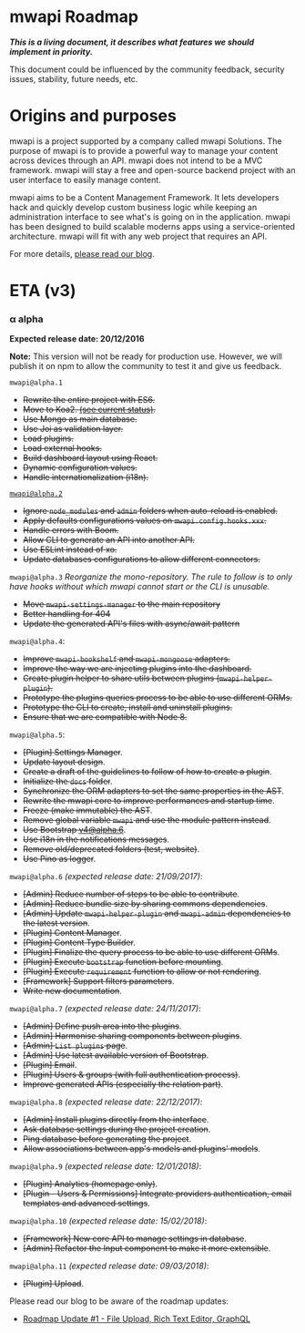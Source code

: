# mwapi Roadmap

***This is a living document, it describes what features we should implement in priority.***

This document could be influenced by the community feedback, security issues, stability, future needs, etc.

# Origins and purposes

mwapi is a project supported by a company called mwapi Solutions. The purpose of mwapi is to provide a powerful way to manage your content across devices through an API. mwapi does not intend to be a MVC framework. mwapi will stay a free and open-source backend project with an user interface to easily manage content.

mwapi aims to be a Content Management Framework. It lets developers hack and quickly develop custom business logic while keeping an administration interface to see what's is going on in the application. mwapi has been designed to build scalable moderns apps using a service-oriented architecture. mwapi will fit with any web project that requires an API.

For more details, [please read our blog](http://blog.mwapi.io).

# ETA (v3)

### α alpha
**Expected release date: 20/12/2016**

**Note:** This version will not be ready for production use. However, we will publish it on npm to allow the community to test it and give us feedback.

`mwapi@alpha.1`
* ~~Rewrite the entire project with ES6.~~
* ~~Move to Koa2. [(see current status)](https://github.com/mwapi/mwapi/issues/41).~~
* ~~Use Mongo as main database.~~
* ~~Use Joi as validation layer.~~
* ~~Load plugins.~~
* ~~Load external hooks.~~
* ~~Build dashboard layout using React.~~
* ~~Dynamic configuration values.~~
* ~~Handle internationalization (i18n).~~

[`mwapi@alpha.2`](https://github.com/mwapi/mwapi/pull/176)
* ~~Ignore `node_modules` and `admin` folders when auto-reload is enabled.~~
* ~~Apply defaults configurations values on `mwapi.config.hooks.xxx`.~~
* ~~Handle errors with Boom.~~
* ~~Allow CLI to generate an API into another API.~~
* ~~Use ESLint instead of xo.~~
* ~~Update databases configurations to allow different connectors.~~

`mwapi@alpha.3`
_Reorganize the mono-repository. The rule to follow is to only have hooks without which mwapi cannot start or the CLI is unusable._
- ~~Move `mwapi-settings-manager` to the main repository~~
- ~~Better handling for 404~~
- ~~Update the generated API's files with async/await pattern~~

`mwapi@alpha.4`:
- ~~Improve `mwapi-bookshelf` and `mwapi-mongoose` adapters.~~
- ~~Improve the way we are injecting plugins into the dashboard.~~
- ~~Create plugin helper to share utils between plugins (`mwapi-helper-plugin`).~~
- ~~Prototype the plugins queries process to be able to use different ORMs.~~
- ~~Prototype the CLI to create, install and uninstall plugins.~~
- ~~Ensure that we are compatible with Node 8.~~

`mwapi@alpha.5`:
- ~~[Plugin] Settings Manager~~.
- ~~Update layout design~~.
- ~~Create a draft of the guidelines to follow of how to create a plugin~~.
- ~~Initialize the `docs` folder~~.
- ~~Synchronize the ORM adapters to set the same properties in the AST~~.
- ~~Rewrite the mwapi core to improve performances and startup time~~.
- ~~Freeze (make immutable) the AST~~.
- ~~Remove global variable `mwapi` and use the module pattern instead~~.
- ~~Use Bootstrap v4@alpha.6~~.
- ~~Use i18n in the notifications messages~~.
- ~~Remove old/deprecated folders (test, website)~~.
- ~~Use Pino as logger~~.

`mwapi@alpha.6` *(expected release date: 21/09/2017)*:
- ~~[Admin] Reduce number of steps to be able to contribute~~.
- ~~[Admin] Reduce bundle size by sharing commons dependencies~~.
- ~~[Admin] Update `mwapi-helper-plugin` and `mwapi-admin` dependencies to the latest version~~.
- ~~[Plugin] Content Manager~~.
- ~~[Plugin] Content Type Builder~~.
- ~~[Plugin] Finalize the query process to be able to use different ORMs~~.
- ~~[Plugin] Execute `bootstrap` function before mounting~~.
- ~~[Plugin] Execute `requirement` function to allow or not rendering~~.
- ~~[Framework] Support filters parameters~~.
- ~~Write new documentation~~.

`mwapi@alpha.7` *(expected release date: 24/11/2017)*:
- ~~[Admin] Define push area into the plugins~~.
- ~~[Admin] Harmonise sharing components between plugins~~.
- ~~[Admin] `List plugins` page~~.
- ~~[Admin] Use latest available version of Bootstrap~~.
- ~~[Plugin] Email~~.
- ~~[Plugin] Users & groups (with full authentication process)~~.
- ~~Improve generated APIs (especially the relation part)~~.

`mwapi@alpha.8` *(expected release date: 22/12/2017)*:
- ~~[Admin] Install plugins directly from the interface~~.
- ~~Ask database settings during the project creation~~.
- ~~Ping database before generating the project~~.
- ~~Allow associations between app's models and plugins' models~~.

`mwapi@alpha.9` *(expected release date: 12/01/2018)*:
- ~~[Plugin] Analytics (homepage only)~~.
- ~~[Plugin - Users & Permissions] Integrate providers authentication, email templates and advanced settings~~.

`mwapi@alpha.10` *(expected release date: 15/02/2018)*:
- ~~[Framework] New core API to manage settings in database~~.
- ~~[Admin] Refactor the Input component to make it more extensible~~.

`mwapi@alpha.11` *(expected release date: 09/03/2018)*:
- ~~[Plugin] Upload~~.

Please read our blog to be aware of the roadmap updates:

- [Roadmap Update #1 - File Upload, Rich Text Editor, GraphQL](https://blog.mwapi.io/roadmap-update-1-upload-rich-text-editor-graphql/)
